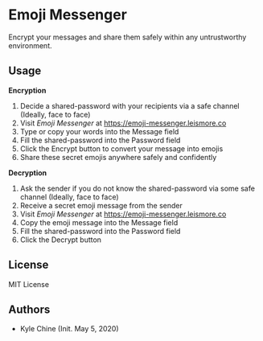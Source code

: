 # Emoji Messenger

Encrypt your messages and share them safely within any untrustworthy environment.

## Usage

**Encryption**

1. Decide a shared-password with your recipients via a safe channel (Ideally, face to face)
1. Visit *Emoji Messenger* at <https://emoji-messenger.leismore.co>
2. Type or copy your words into the Message field
3. Fill the shared-password into the Password field
4. Click the Encrypt button to convert your message into emojis
5. Share these secret emojis anywhere safely and confidently

**Decryption**

1. Ask the sender if you do not know the shared-password via some safe channel (Ideally, face to face)
2. Receive a secret emoji message from the sender
3. Visit *Emoji Messenger* at <https://emoji-messenger.leismore.co>
4. Copy the emoji message into the Message field
5. Fill the shared-password into the Password field
6. Click the Decrypt button

## License

MIT License

## Authors

* Kyle Chine (Init. May 5, 2020)
